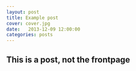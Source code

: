 ```yaml
---
layout: post
title: Example post
cover: cover.jpg
date:   2013-12-09 12:00:00
categories: posts
---
```


## This is a post, not the frontpage
